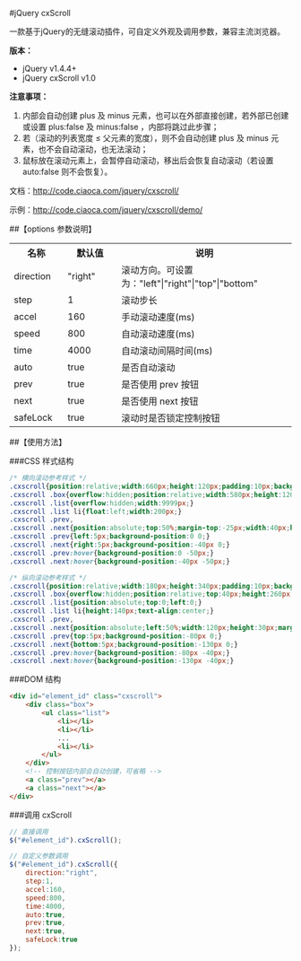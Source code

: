 #jQuery cxScroll

一款基于jQuery的无缝滚动插件，可自定义外观及调用参数，兼容主流浏览器。

**版本：**

* jQuery v1.4.4+
* jQuery cxScroll v1.0

**注意事项：**

1. 内部会自动创建 plus 及 minus 元素，也可以在外部直接创建，若外部已创建或设置 plus:false 及 minus:false ，内部将跳过此步骤；
2. 若（滚动的列表宽度 ≤ 父元素的宽度），则不会自动创建 plus 及 minus 元素，也不会自动滚动，也无法滚动；
3. 鼠标放在滚动元素上，会暂停自动滚动，移出后会恢复自动滚动（若设置 auto:false 则不会恢复）。

文档：http://code.ciaoca.com/jquery/cxscroll/

示例：http://code.ciaoca.com/jquery/cxscroll/demo/

##【options 参数说明】

<table>
    <tr>
        <th width="80">名称</th>
        <th width="80">默认值</th>
        <th>说明</th>
    </tr>
    <tr>
        <td>direction</td>
        <td>"right"</td>
        <td>滚动方向。可设置为："left"|"right"|"top"|"bottom"</td>
    </tr>
    <tr>
        <td>step</td>
        <td>1</td>
        <td>滚动步长</td>
    </tr>
    <tr>
        <td>accel</td>
        <td>160</td>
        <td>手动滚动速度(ms)</td>
    </tr>
    <tr>
        <td>speed</td>
        <td>800</td>
        <td>自动滚动速度(ms)</td>
    </tr>
    <tr>
        <td>time</td>
        <td>4000</td>
        <td>自动滚动间隔时间(ms)</td>
    </tr>
    <tr>
        <td>auto</td>
        <td>true</td>
        <td>是否自动滚动</td>
    </tr>
    <tr>
        <td>prev</td>
        <td>true</td>
        <td>是否使用 prev 按钮</td>
    </tr>
    <tr>
        <td>next</td>
        <td>true</td>
        <td>是否使用 next 按钮</td>
    </tr>
    <tr>
        <td>safeLock</td>
        <td>true</td>
        <td>滚动时是否锁定控制按钮</td>
    </tr>
</table>


##【使用方法】

###CSS 样式结构
```css
/* 横向滚动参考样式 */
.cxscroll{position:relative;width:660px;height:120px;padding:10px;background-color:#eee;}
.cxscroll .box{overflow:hidden;position:relative;width:580px;height:120px;margin:0 auto;}
.cxscroll .list{overflow:hidden;width:9999px;}
.cxscroll .list li{float:left;width:200px;}
.cxscroll .prev,
.cxscroll .next{position:absolute;top:50%;margin-top:-25px;width:40px;height:50px;background-image:url(img/control.png);background-repeat:no-repeat;font:0/0 Arial;cursor:pointer;}
.cxscroll .prev{left:5px;background-position:0 0;}
.cxscroll .next{right:5px;background-position:-40px 0;}
.cxscroll .prev:hover{background-position:0 -50px;}
.cxscroll .next:hover{background-position:-40px -50px;}

/* 纵向滚动参考样式 */
.cxscroll{position:relative;width:180px;height:340px;padding:10px;background:#eee;}
.cxscroll .box{overflow:hidden;position:relative;top:40px;height:260px;}
.cxscroll .list{position:absolute;top:0;left:0;}
.cxscroll .list li{height:140px;text-align:center;}
.cxscroll .prev,
.cxscroll .next{position:absolute;left:50%;width:120px;height:30px;margin-left:-25px;width:50px;height:40px;background-image:url(img/control.png);background-repeat:no-repeat;font:0/0 Arial;cursor:pointer;}
.cxscroll .prev{top:5px;background-position:-80px 0;}
.cxscroll .next{bottom:5px;background-position:-130px 0;}
.cxscroll .prev:hover{background-position:-80px -40px;}
.cxscroll .next:hover{background-position:-130px -40px;}
```

###DOM 结构
```html
<div id="element_id" class="cxscroll">
    <div class="box">
        <ul class="list">
            <li></li>
            <li></li>
            ...
            <li></li>
        </ul>
    </div>
    <!-- 控制按钮内部会自动创建，可省略 -->
    <a class="prev"></a>
    <a class="next"></a>
</div>
```

###调用 cxScroll
```javascript
// 直接调用
$("#element_id").cxScroll();

// 自定义参数调用
$("#element_id").cxScroll({
    direction:"right",
    step:1,
    accel:160,
    speed:800,
    time:4000,
    auto:true,
    prev:true,
    next:true,
    safeLock:true
});
```